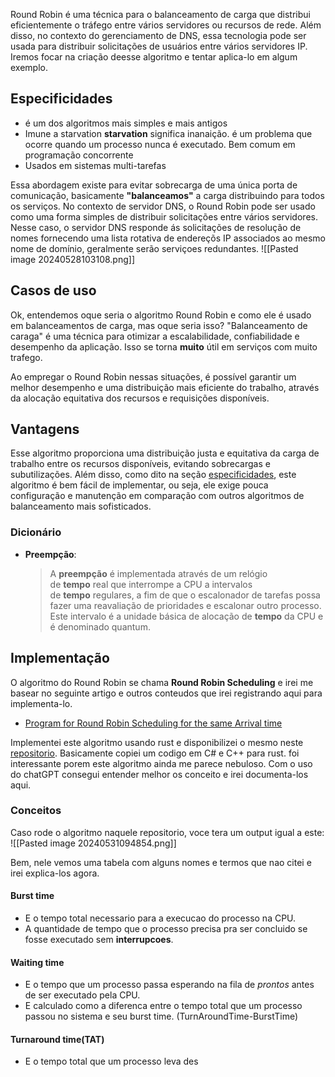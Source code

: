 Round Robin é uma técnica para o balanceamento de carga que distribui eficientemente o tráfego entre vários servidores ou recursos de rede. Além disso, no contexto do gerenciamento de DNS, essa tecnologia pode ser usada para distribuir solicitações de usuários entre vários servidores IP. Iremos focar na criação deesse algoritmo e tentar aplica-lo em algum exemplo.

## Especificidades
- é um dos algoritmos mais simples e mais antigos
- Imune a starvation
	__starvation__ significa inanaição. é um problema que ocorre quando um processo nunca é executado. Bem comum em programação concorrente
- Usados em sistemas multi-tarefas

Essa abordagem existe para evitar sobrecarga de uma única porta de comunicação, basicamente __"balanceamos"__ a carga distribuindo para todos os serviços.
No contexto de servidor DNS, o Round Robin pode ser usado como uma forma simples de distribuir solicitações entre vários servidores.
Nesse caso, o servidor DNS responde ás solicitações de resolução de nomes fornecendo uma lista rotativa de endereçõs IP associados ao mesmo nome de domínio, geralmente serão serviçoes redundantes.
![[Pasted image 20240528103108.png]]
## Casos de uso
Ok, entendemos oque seria o algoritmo Round Robin e como ele é usado em balanceamentos de carga, mas oque seria isso?
"Balanceamento de caraga" é uma técnica para otimizar a escalabilidade, confiabilidade e desempenho da aplicação. Isso se torna __muito__ útil em serviços com muito trafego.

Ao empregar o Round Robin nessas situações, é possível garantir um melhor desempenho e uma distribuição mais eficiente do trabalho, através da alocação equitativa dos recursos e requisições disponíveis.

## Vantagens
Esse algoritmo proporciona uma distribuição justa e equitativa da carga de trabalho entre os recursos disponíveis, evitando sobrecargas e subutilizações. Além disso, como dito na seção [especificidades](#especificidades), este algoritmo é bem fácil de implementar, ou seja, ele exige pouca configuração e manutenção em comparação com outros algoritmos de balanceamento mais sofisticados.

### Dicionário
- **Preempção**: 
	> A **preempção** é implementada através de um relógio de **tempo** real que interrompe a CPU a intervalos de **tempo** regulares, a fim de que o escalonador de tarefas possa fazer uma reavaliação de prioridades e escalonar outro processo. Este intervalo é a unidade básica de alocação de **tempo** da CPU e é denominado quantum.
## Implementação
O algoritmo do Round Robin se chama __Round Robin Scheduling__ e irei me basear no seguinte artigo e outros conteudos que irei registrando aqui para implementa-lo.
- [Program for Round Robin Scheduling for the same Arrival time](https://www.geeksforgeeks.org/program-for-round-robin-scheduling-for-the-same-arrival-time/)

Implementei este algoritmo usando rust e disponibilizei o mesmo neste [repositorio](https://github.com/JoaoVictor6/round-robin). Basicamente copiei um codigo em C# e C++ para rust. foi interessante porem este algoritmo ainda me parece nebuloso. Com o uso do chatGPT consegui entender melhor os conceito e irei documenta-los aqui.

### Conceitos
Caso rode o algoritmo naquele repositorio, voce tera um output igual a este:
![[Pasted image 20240531094854.png]]

Bem, nele vemos uma tabela com alguns nomes e termos que nao citei e irei explica-los agora.

#### Burst time
- E o tempo total necessario para a execucao do processo na CPU.
- A quantidade de tempo que o processo precisa pra ser concluido se fosse executado sem __interrupcoes__.
#### Waiting time
- E o tempo que um processo passa esperando na fila de _prontos_ antes de ser executado pela CPU.
- E calculado como a diferenca entre o tempo total que um processo passou no sistema e seu burst time. (TurnAroundTime-BurstTime)
#### Turnaround time(TAT)
- E o tempo total que um processo leva des